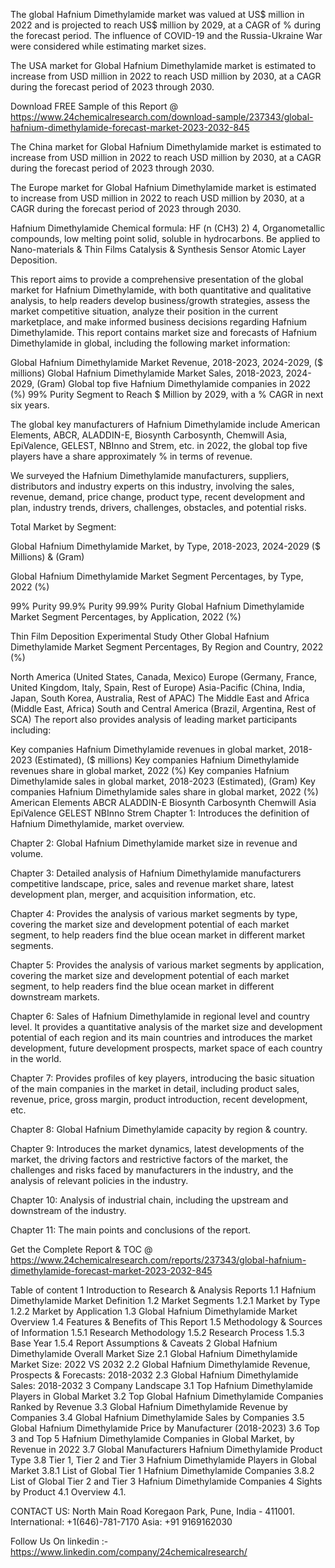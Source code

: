 The global Hafnium Dimethylamide market was valued at US$ million in 2022 and is projected to reach US$ million by 2029, at a CAGR of % during the forecast period. The influence of COVID-19 and the Russia-Ukraine War were considered while estimating market sizes.

The USA market for Global Hafnium Dimethylamide market is estimated to increase from USD million in 2022 to reach USD million by 2030, at a CAGR during the forecast period of 2023 through 2030.

Download FREE Sample of this Report @ https://www.24chemicalresearch.com/download-sample/237343/global-hafnium-dimethylamide-forecast-market-2023-2032-845

The China market for Global Hafnium Dimethylamide market is estimated to increase from USD million in 2022 to reach USD million by 2030, at a CAGR during the forecast period of 2023 through 2030.

The Europe market for Global Hafnium Dimethylamide market is estimated to increase from USD million in 2022 to reach USD million by 2030, at a CAGR during the forecast period of 2023 through 2030.

Hafnium Dimethylamide Chemical formula: HF (n (CH3) 2) 4, Organometallic compounds, low melting point solid, soluble in hydrocarbons. Be applied to Nano-materials & Thin Films Catalysis & Synthesis Sensor Atomic Layer Deposition.

This report aims to provide a comprehensive presentation of the global market for Hafnium Dimethylamide, with both quantitative and qualitative analysis, to help readers develop business/growth strategies, assess the market competitive situation, analyze their position in the current marketplace, and make informed business decisions regarding Hafnium Dimethylamide. This report contains market size and forecasts of Hafnium Dimethylamide in global, including the following market information:

Global Hafnium Dimethylamide Market Revenue, 2018-2023, 2024-2029, ($ millions)
Global Hafnium Dimethylamide Market Sales, 2018-2023, 2024-2029, (Gram)
Global top five Hafnium Dimethylamide companies in 2022 (%)
99% Purity Segment to Reach $ Million by 2029, with a % CAGR in next six years.

The global key manufacturers of Hafnium Dimethylamide include American Elements, ABCR, ALADDIN-E, Biosynth Carbosynth, Chemwill Asia, EpiValence, GELEST, NBInno and Strem, etc. in 2022, the global top five players have a share approximately % in terms of revenue.

We surveyed the Hafnium Dimethylamide manufacturers, suppliers, distributors and industry experts on this industry, involving the sales, revenue, demand, price change, product type, recent development and plan, industry trends, drivers, challenges, obstacles, and potential risks.

Total Market by Segment:

Global Hafnium Dimethylamide Market, by Type, 2018-2023, 2024-2029 ($ Millions) & (Gram)

Global Hafnium Dimethylamide Market Segment Percentages, by Type, 2022 (%)

99% Purity
99.9% Purity
99.99% Purity
Global Hafnium Dimethylamide Market Segment Percentages, by Application, 2022 (%)

Thin Film Deposition
Experimental Study
Other
Global Hafnium Dimethylamide Market Segment Percentages, By Region and Country, 2022 (%)

North America (United States, Canada, Mexico)
Europe (Germany, France, United Kingdom, Italy, Spain, Rest of Europe)
Asia-Pacific (China, India, Japan, South Korea, Australia, Rest of APAC)
The Middle East and Africa (Middle East, Africa)
South and Central America (Brazil, Argentina, Rest of SCA)
The report also provides analysis of leading market participants including:

Key companies Hafnium Dimethylamide revenues in global market, 2018-2023 (Estimated), ($ millions)
Key companies Hafnium Dimethylamide revenues share in global market, 2022 (%)
Key companies Hafnium Dimethylamide sales in global market, 2018-2023 (Estimated), (Gram)
Key companies Hafnium Dimethylamide sales share in global market, 2022 (%)
American Elements
ABCR
ALADDIN-E
Biosynth Carbosynth
Chemwill Asia
EpiValence
GELEST
NBInno
Strem
Chapter 1: Introduces the definition of Hafnium Dimethylamide, market overview.

Chapter 2: Global Hafnium Dimethylamide market size in revenue and volume.

Chapter 3: Detailed analysis of Hafnium Dimethylamide manufacturers competitive landscape, price, sales and revenue market share, latest development plan, merger, and acquisition information, etc.

Chapter 4: Provides the analysis of various market segments by type, covering the market size and development potential of each market segment, to help readers find the blue ocean market in different market segments.

Chapter 5: Provides the analysis of various market segments by application, covering the market size and development potential of each market segment, to help readers find the blue ocean market in different downstream markets.

Chapter 6: Sales of Hafnium Dimethylamide in regional level and country level. It provides a quantitative analysis of the market size and development potential of each region and its main countries and introduces the market development, future development prospects, market space of each country in the world.

Chapter 7: Provides profiles of key players, introducing the basic situation of the main companies in the market in detail, including product sales, revenue, price, gross margin, product introduction, recent development, etc.

Chapter 8: Global Hafnium Dimethylamide capacity by region & country.

Chapter 9: Introduces the market dynamics, latest developments of the market, the driving factors and restrictive factors of the market, the challenges and risks faced by manufacturers in the industry, and the analysis of relevant policies in the industry.

Chapter 10: Analysis of industrial chain, including the upstream and downstream of the industry.

Chapter 11: The main points and conclusions of the report.

Get the Complete Report & TOC @ https://www.24chemicalresearch.com/reports/237343/global-hafnium-dimethylamide-forecast-market-2023-2032-845

Table of content
1 Introduction to Research & Analysis Reports
1.1 Hafnium Dimethylamide Market Definition
1.2 Market Segments
1.2.1 Market by Type
1.2.2 Market by Application
1.3 Global Hafnium Dimethylamide Market Overview
1.4 Features & Benefits of This Report
1.5 Methodology & Sources of Information
1.5.1 Research Methodology
1.5.2 Research Process
1.5.3 Base Year
1.5.4 Report Assumptions & Caveats
2 Global Hafnium Dimethylamide Overall Market Size
2.1 Global Hafnium Dimethylamide Market Size: 2022 VS 2032
2.2 Global Hafnium Dimethylamide Revenue, Prospects & Forecasts: 2018-2032
2.3 Global Hafnium Dimethylamide Sales: 2018-2032
3 Company Landscape
3.1 Top Hafnium Dimethylamide Players in Global Market
3.2 Top Global Hafnium Dimethylamide Companies Ranked by Revenue
3.3 Global Hafnium Dimethylamide Revenue by Companies
3.4 Global Hafnium Dimethylamide Sales by Companies
3.5 Global Hafnium Dimethylamide Price by Manufacturer (2018-2023)
3.6 Top 3 and Top 5 Hafnium Dimethylamide Companies in Global Market, by Revenue in 2022
3.7 Global Manufacturers Hafnium Dimethylamide Product Type
3.8 Tier 1, Tier 2 and Tier 3 Hafnium Dimethylamide Players in Global Market
3.8.1 List of Global Tier 1 Hafnium Dimethylamide Companies
3.8.2 List of Global Tier 2 and Tier 3 Hafnium Dimethylamide Companies
4 Sights by Product
4.1 Overview
4.1.

CONTACT US:
North Main Road Koregaon Park, Pune, India - 411001.
International: +1(646)-781-7170
Asia: +91 9169162030

Follow Us On linkedin :- https://www.linkedin.com/company/24chemicalresearch/
